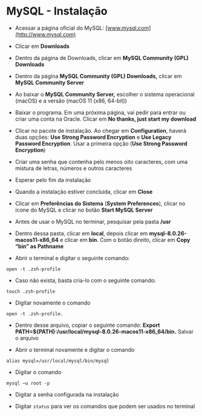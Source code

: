 # MySQL - Instalação

- Acessar a página oficial do MySQL: [www.mysql.com](http://www.mysql.com)

- Clicar em **Downloads**

- Dentro da página de Downloads, clicar em **MySQL Community (GPL) Downloads**

- Dentro da página **MySQL Community (GPL) Downloads,** clicar em **MySQL Community Server**

- Ao baixar o **MySQL Community Server,** escolher o sistema operacional (macOS) e a versão (macOS 11 (x86, 64-bit))

- Baixar o programa. Em uma próxima página, vai pedir para entrar ou criar uma conta na Oracle. Clicar em **No thanks, just start my download**

- Clicar no pacote de instalação. Ao chegar em **Configuration**, haverá duas opções: **Use Strong Password Encryption** e **Use Legacy Password Encryption**. Usar a primeira opção (**Use Strong Password Encryption**)

- Criar uma senha que contenha pelo menos oito caracteres, com uma mistura de letras, números e outros caracteres

- Esperar pelo fim da instalação

- Quando a instalação estiver concluída, clicar em **Close**

- Clicar em **Preferências do Sistema** (**System Preferences**), clicar no ícone do MySQL e clicar no botão **Start MySQL Server**

- Antes de usar o MySQL no terminar, pesquisar pela pasta **/usr**

- Dentro dessa pasta, clicar em **local**, depois clicar em **mysql-8.0.26-macos11-x86_64** e clicar em **bin**. Com o botão direito, clicar em **Copy “bin” as Pathname**

- Abrir o terminal e digitar o seguinte comando: 

```
open -t .zsh-profile
```

- Caso não exista, basta cria-lo com o seguinte comando: 

```
touch .zsh-profile
```

- Digitar novamente o comando 

```
open -t .zsh-profile.
```

- Dentro desse arquivo, copiar o seguinte comando: **Export PATH=${PATH}:/usr/local/mysql-8.0.26-macos11-x86_64/bin.** Salvar o arquivo

- Abrir o terminal novamente e digitar o comando 

```
alias mysql=/usr/local/mysql/bin/mysql
```

- Digitar o comando 

```
mysql –u root -p
```

- Digitar a senha configurada na instalação

- Digitar `status` para ver os comandos que podem ser usados no terminal